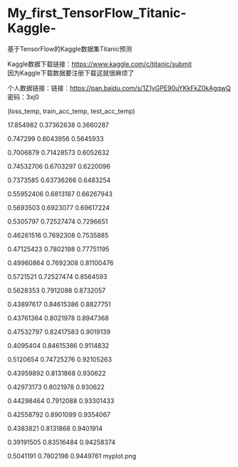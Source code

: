 # My_first_TensorFlow_Titanic-Kaggle-
基于TensorFlow的Kaggle数据集Titanic预测

Kaggle数据下载链接：https://www.kaggle.com/c/titanic/submit  
因为Kaggle下载数据要注册下载这就很麻烦了

个人数据链接：链接：https://pan.baidu.com/s/1Z1yGPE90uYKkFkZ0kAgqwQ 密码：3xj0

(loss_temp, train_acc_temp, test_acc_temp)

17.854982 0.37362638 0.3660287

0.747299 0.6043956 0.5645933

0.7006879 0.71428573 0.6052632

0.74532706 0.6703297 0.6220096

0.7373585 0.63736266 0.6483254

0.55952406 0.6813187 0.66267943

0.5693503 0.6923077 0.69617224

0.5305797 0.72527474 0.7296651

0.46261516 0.7692308 0.7535885

0.47125423 0.7802198 0.77751195

0.49960864 0.7692308 0.81100476

0.5721521 0.72527474 0.8564593

0.5628353 0.7912088 0.8732057

0.43897617 0.84615386 0.8827751

0.43761364 0.8021978 0.8947368

0.47532797 0.82417583 0.9019139

0.4095404 0.84615386 0.9114832

0.5120654 0.74725276 0.92105263

0.43959892 0.8131868 0.930622

0.42973173 0.8021978 0.930622

0.44298464 0.7912088 0.93301433

0.42558792 0.8901099 0.9354067

0.4383821 0.8131868 0.9401914

0.39191505 0.83516484 0.94258374

0.5041191 0.7802198 0.9449761
myplot.png
